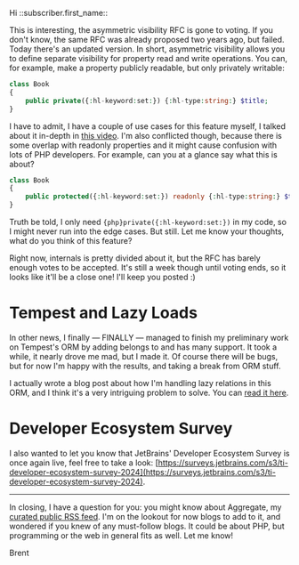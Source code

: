 Hi ::subscriber.first_name::

This is interesting, the asymmetric visibility RFC is gone to voting. If you don't know, the same RFC was already proposed two years ago, but failed. Today there's an updated version. In short, asymmetric visibility allows you to define separate visibility for property read and write operations. You can, for example, make a property publicly readable, but only privately writable:

```php
class Book
{
    public private({:hl-keyword:set:}) {:hl-type:string:} $title;
}
```

I have to admit, I have a couple of use cases for this feature myself, I talked about it in-depth in [this video](https://aggregate.stitcher.io/post/0abf06bf-d894-4b23-aea4-af79d3614e97). I'm also conflicted though, because there is some overlap with readonly properties and it might cause confusion with lots of PHP developers. For example, can you at a glance say what this is about?

```php
class Book
{
    public protected({:hl-keyword:set:}) readonly {:hl-type:string:} $title;
}
```

Truth be told, I only need `{php}private({:hl-keyword:set:})` in my code, so I might never run into the edge cases. But still. Let me know your thoughts, what do you think of this feature?

Right now, internals is pretty divided about it, but the RFC has barely enough votes to be accepted. It's still a week though until voting ends, so it looks like it'll be a close one! I'll keep you posted :)

# Tempest and Lazy Loads

In other news, I finally — FINALLY — managed to finish my preliminary work on Tempest's ORM by adding belongs to and has many support. It took a while, it nearly drove me mad, but I made it. Of course there will be bugs, but for now I'm happy with the results, and taking a break from ORM stuff.

I actually wrote a blog post about how I'm handling lazy relations in this ORM, and I think it's a very intriguing problem to solve. You can [read it here](https://aggregate.stitcher.io/post/54dffa23-9c24-4e64-850e-a761dc25d56e).

# Developer Ecosystem Survey

I also wanted to let you know that JetBrains' Developer Ecosystem Survey is once again live, feel free to take a look: [https://surveys.jetbrains.com/s3/ti-developer-ecosystem-survey-2024](https://surveys.jetbrains.com/s3/ti-developer-ecosystem-survey-2024).

---

In closing, I have a question for you: you might know about Aggregate, my [curated public RSS feed](https://aggregate.stitcher.io/). I'm on the lookout for now blogs to add to it, and wondered if you knew of any must-follow blogs. It could be about PHP, but programming or the web in general fits as well. Let me know!

Brent
